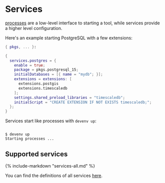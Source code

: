 # Services

[processes](processes) are a low-level interface to starting a tool,
while services provide a higher level configuration.

Here's an example starting PostgreSQL with a few extensions:

```nix title="devenv.nix"
{ pkgs, ... }:

{
  services.postgres = {
    enable = true;
    package = pkgs.postgresql_15;
    initialDatabases = [{ name = "mydb"; }];
    extensions = extensions: [
      extensions.postgis
      extensions.timescaledb
    ];
    settings.shared_preload_libraries = "timescaledb";
    initialScript = "CREATE EXTENSION IF NOT EXISTS timescaledb;";
  };
}
```

Services start like processes with `devenv up`:

```shell-session

$ devenv up
Starting processes ...
```

## Supported services

{%
  include-markdown "services-all.md"
%}

You can find the definitions of all services [here](https://github.com/cachix/devenv/tree/main/src/modules/services).